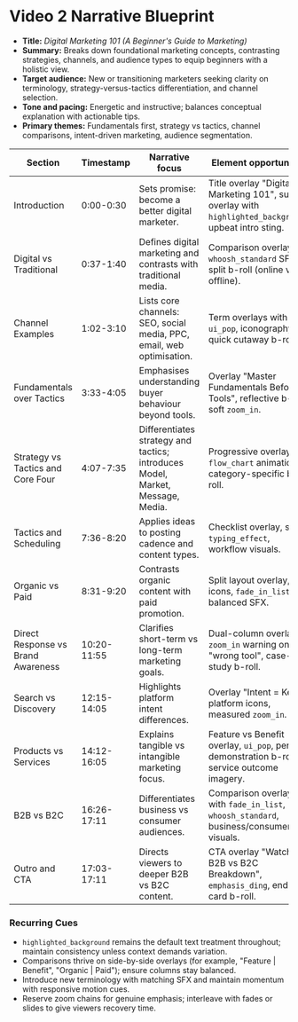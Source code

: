 # Video 2 Narrative Blueprint

- **Title:** *Digital Marketing 101 (A Beginner's Guide to Marketing)*
- **Summary:** Breaks down foundational marketing concepts, contrasting strategies, channels, and audience types to equip beginners with a holistic view.
- **Target audience:** New or transitioning marketers seeking clarity on terminology, strategy-versus-tactics differentiation, and channel selection.
- **Tone and pacing:** Energetic and instructive; balances conceptual explanation with actionable tips.
- **Primary themes:** Fundamentals first, strategy vs tactics, channel comparisons, intent-driven marketing, audience segmentation.

| Section | Timestamp | Narrative focus | Element opportunities | Emotional tone |
| ------- | --------- | --------------- | --------------------- | -------------- |
| Introduction | 0:00-0:30 | Sets promise: become a better digital marketer. | Title overlay "Digital Marketing 101", subtitle overlay with `highlighted_background`, upbeat intro sting. | Motivational |
| Digital vs Traditional | 0:37-1:40 | Defines digital marketing and contrasts with traditional media. | Comparison overlays, `whoosh_standard` SFX, split b-roll (online vs offline). | Explanatory |
| Channel Examples | 1:02-3:10 | Lists core channels: SEO, social media, PPC, email, web optimisation. | Term overlays with `ui_pop`, iconography, quick cutaway b-roll. | Informative |
| Fundamentals over Tactics | 3:33-4:05 | Emphasises understanding buyer behaviour beyond tools. | Overlay "Master Fundamentals Before Tools", reflective b-roll, soft `zoom_in`. | Reflective |
| Strategy vs Tactics and Core Four | 4:07-7:35 | Differentiates strategy and tactics; introduces Model, Market, Message, Media. | Progressive overlays, `flow_chart` animation, category-specific b-roll. | Structured, didactic |
| Tactics and Scheduling | 7:36-8:20 | Applies ideas to posting cadence and content types. | Checklist overlay, subtle `typing_effect`, workflow visuals. | Practical |
| Organic vs Paid | 8:31-9:20 | Contrasts organic content with paid promotion. | Split layout overlay, icons, `fade_in_list`, balanced SFX. | Comparative |
| Direct Response vs Brand Awareness | 10:20-11:55 | Clarifies short-term vs long-term marketing goals. | Dual-column overlay, `zoom_in` warning on "wrong tool", case-study b-roll. | Cautionary |
| Search vs Discovery | 12:15-14:05 | Highlights platform intent differences. | Overlay "Intent = Key", platform icons, measured `zoom_in`. | Analytical |
| Products vs Services | 14:12-16:05 | Explains tangible vs intangible marketing focus. | Feature vs Benefit overlay, `ui_pop`, pen demonstration b-roll, service outcome imagery. | Illustrative |
| B2B vs B2C | 16:26-17:11 | Differentiates business vs consumer audiences. | Comparison overlay with `fade_in_list`, `whoosh_standard`, business/consumer visuals. | Clarifying |
| Outro and CTA | 17:03-17:11 | Directs viewers to deeper B2B vs B2C content. | CTA overlay "Watch B2B vs B2C Breakdown", `emphasis_ding`, end-card b-roll. | Encouraging |

### Recurring Cues

- `highlighted_background` remains the default text treatment throughout; maintain consistency unless context demands variation.
- Comparisons thrive on side-by-side overlays (for example, "Feature | Benefit", "Organic | Paid"); ensure columns stay balanced.
- Introduce new terminology with matching SFX and maintain momentum with responsive motion cues.
- Reserve zoom chains for genuine emphasis; interleave with fades or slides to give viewers recovery time.
